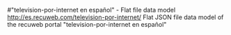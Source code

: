 #"television-por-internet en español" - Flat file data model
http://es.recuweb.com/television-por-internet/
Flat JSON file data model of the recuweb portal "television-por-internet en español"
